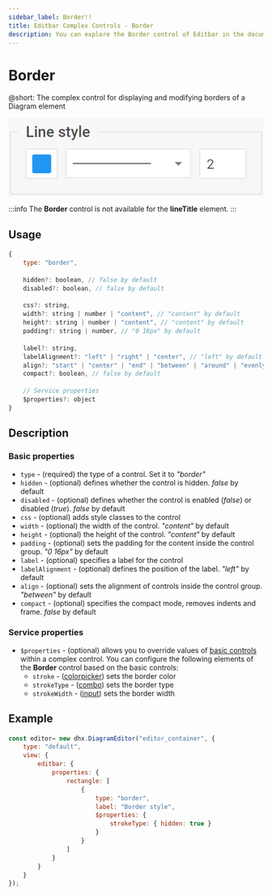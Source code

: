 ```yaml
---
sidebar_label: Border!!
title: Editbar Complex Controls - Border 
description: You can explore the Border control of Editbar in the documentation of the the DHTMLX JavaScript Diagram library. Browse developer guides and API reference, try out code examples and live demos, and download a free 30-day evaluation version of DHTMLX Suite.
---
```


# Border

@short: The complex control for displaying and modifying borders of a Diagram element

![Border control](../../../../assets/editbar-complex-controls/border.png)

:::info
The **Border** control is not available for the **lineTitle** element.
:::

## Usage

~~~jsx
{
    type: "border",

    hidden?: boolean, // false by default
    disabled?: boolean, // false by default

    css?: string,
    width?: string | number | "content", // "content" by default
    height?: string | number | "content", // "content" by default
    padding?: string | number, // "0 16px" by default

    label?: string,
    labelAlignment?: "left" | "right" | "center", // "left" by default
    align?: "start" | "center" | "end" | "between" | "around" | "evenly", // "between" by default
    compact?: boolean, // false by default

    // Service properties
    $properties?: object
}
~~~

## Description

### Basic properties

- `type` - (required) the type of a control. Set it to *"border"*
- `hidden` - (optional) defines whether the control is hidden. *false* by default
- `disabled` - (optional) defines whether the control is enabled (*false*) or disabled (*true*). *false* by default
- `css` - (optional) adds style classes to the control
- `width` - (optional) the width of the control. *"content"* by default
- `height` - (optional) the height of the control. *"content"* by default
- `padding` - (optional) sets the padding for the content inside the control group. *"0 16px"* by default
- `label` - (optional) specifies a label for the control
- `labelAlignment` - (optional) defines the position of the label. *"left"* by default
- `align` - (optional) sets the alignment of controls inside the control group. *"between"* by default
- `compact` - (optional) specifies the compact mode, removes indents and frame. *false* by default

### Service properties

- `$properties` - (optional) allows you to override values of [basic controls](/guides/diagram_editor/editbar/basic_controls) within a complex control. You can configure the following elements of the **Border** control based on the basic controls:
    - `stroke` - ([colorpicker](/guides/diagram_editor/editbar/basic_controls/colorpicker)) sets the border color
    - `strokeType` - ([combo](/guides/diagram_editor/editbar/basic_controls/combo)) sets the border type
    - `strokeWidth` - ([input](/guides/diagram_editor/editbar/basic_controls/input)) sets the border width

## Example

~~~jsx {7-13}
const editor= new dhx.DiagramEditor("editor_container", {
    type: "default",
    view: {
        editbar: {
            properties: {
                rectangle: [
                    {
                        type: "border",
                        label: "Border style",
                        $properties: {
                            strokeType: { hidden: true }
                        }
                    }
                ]
            }
        }
    }
});
~~~
